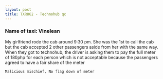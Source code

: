 ```yaml
---
layout: post
title: TXR862 - Technohub qc
---
```


### Name of taxi: Vinelean

My girlfriend rode the cab around 9:30 pm. She was the 1st to call the cab but the cab accepted 2 other passengers aside from her with the same way. When they got to technohub, the driver is asking them to pay the full meter of 180php for each person which is not acceptable because the passengers agreed to have a fair share of the meter

```Malicious mischief, No flag down of meter```
